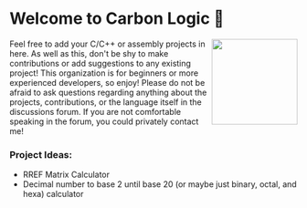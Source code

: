 # Welcome to Carbon Logic 👋 #
<img align="right" width="150" height="150" src="https://external-content.duckduckgo.com/iu/?u=https%3A%2F%2Fmedia.giphy.com%2Fmedia%2FUvPvsX9oMlMWs%2Fgiphy.gif&f=1&nofb=1&ipt=84e8aa3bd7f6412e22b879e62b03925ee5013d3f4b37ebadceebe9f3e53be5ae&ipo=images">
Feel free to add your C/C++ or assembly projects in here. As well as this, don't be shy to make contributions or add suggestions to any existing project! This organization is for beginners or more experienced developers, so enjoy! Please do not be afraid to ask questions regarding anything about the projects, contributions, or the language itself in the discussions forum. If you are not comfortable speaking in the forum, you could privately contact me!

### Project Ideas:
- RREF Matrix Calculator
- Decimal number to base 2 until base 20 (or maybe just binary, octal, and hexa) calculator
